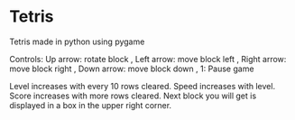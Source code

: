 # Tetris
Tetris made in python using pygame

Controls:
Up arrow: rotate block
, Left arrow: move block left
, Right arrow: move block right
, Down arrow: move block down
, 1: Pause game

Level increases with every 10 rows cleared.
Speed increases with level.
Score increases with more rows cleared.
Next block you will get is displayed in a box in the upper right corner.
